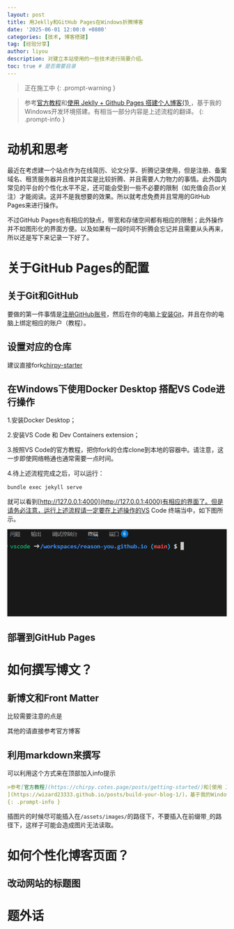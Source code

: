 ```yaml
---
layout: post
title: 用Jeklly和GitHub Pages在Windows折腾博客
date: '2025-06-01 12:00:0 +0800'
categories: [技术, 博客搭建]
tag: [经验分享]
author: liyou
description: 对建立本站使用的一些技术进行简要介绍。
toc: true # 是否需要目录
---
```


>正在施工中
{: .prompt-warning }

>参考[官方教程](https://chirpy.cotes.page/posts/getting-started/)和[使用 Jeklly + Github Pages 搭建个人博客(1)
](https://wizard23333.github.io/posts/build-your-blog-1/)，基于我的Windows开发环境搭建。有相当一部分内容是上述流程的翻译。
{: .prompt-info }

# 动机和思考

最近在考虑建一个站点作为在线简历、论文分享、折腾记录使用，但是注册、备案域名、租赁服务器并且维护其实是比较折腾、并且需要人力物力的事情。此外国内常见的平台的个性化水平不足，还可能会受到一些不必要的限制（如充值会员or关注）才能阅读。这并不是我想要的效果。所以就考虑免费并且常用的GitHub Pages来进行操作。

不过GitHub Pages也有相应的缺点，带宽和存储空间都有相应的限制；此外操作并不如图形化的界面方便。以及如果有一段时间不折腾会忘记并且需要从头再来，所以还是写下来记录一下好了。

# 关于GitHub Pages的配置
## 关于Git和GitHub
要做的第一件事情是[注册GitHub账号](https://docs.github.com/en/get-started/start-your-journey/creating-an-account-on-github)，然后在你的电脑上[安装Git](https://git-scm.com/downloads)，并且在你的电脑上绑定相应的账户（教程）。

## 设置对应的仓库

建议直接fork[chirpy-starter](https://github.com/cotes2020/chirpy-starter)

## 在Windows下使用Docker Desktop 搭配VS Code进行操作
1.安装Docker Desktop；

2.安装VS Code 和 Dev Containers extension；

3.按照VS Code的官方教程，把你fork的仓库clone到本地的容器中。请注意，这一步即使网络畅通也通常需要一点时间。

4.待上述流程完成之后，可以运行：
```bash
bundle exec jekyll serve
```
就可以看到[http://127.0.0.1:4000](http://127.0.0.1:4000)有相应的界面了。但是请务必注意，运行上述流程请一定要在上述操作的VS Code 终端当中，如下图所示。

![vscode_terminal](assets/images/2025-06-01/vscode_terminal.png)

## 部署到GitHub Pages

# 如何撰写博文？

## 新博文和Front Matter

比较需要注意的点是

其他的请直接参考官方博客

## 利用markdown来撰写


可以利用这个方式来在顶部加入info提示
```markdown
>参考[官方教程](https://chirpy.cotes.page/posts/getting-started/)和[使用 Jeklly + Github Pages 搭建个人博客(1)
](https://wizard23333.github.io/posts/build-your-blog-1/)，基于我的Windows开发环境搭建。
{: .prompt-info }
```

插图片的时候尽可能插入在```/assets/images/```的路径下，不要插入在前缀带```_```的路径下，这样子可能会造成图片无法读取。



# 如何个性化博客页面？

## 改动网站的标题图

## 

# 题外话


